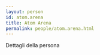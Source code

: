 ```yaml
---
layout: person
id: atom.arena
title: Atom Arena
permalink: people/atom.arena.html
---
```


Dettagli della persona